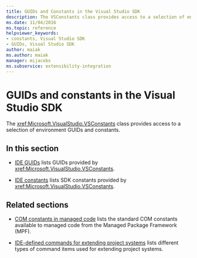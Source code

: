 ```yaml
---
title: GUIDs and Constants in the Visual Studio SDK
description: The VSConstants class provides access to a selection of environment GUIDs and constants in the Visual Studio SDK. 
ms.date: 11/04/2016
ms.topic: reference
helpviewer_keywords:
- constants, Visual Studio SDK
- GUIDs, Visual Studio SDK
author: maiak
ms.author: maiak
manager: mijacobs
ms.subservice: extensibility-integration
---
```

# GUIDs and constants in the Visual Studio SDK

The <xref:Microsoft.VisualStudio.VSConstants> class provides access to a selection of environment GUIDs and constants.

## In this section

- [IDE GUIDs](../extensibility/ide-guids.md) lists GUIDs provided by <xref:Microsoft.VisualStudio.VSConstants>.

- [IDE constants](../extensibility/ide-constants.md) lists SDK constants provided by <xref:Microsoft.VisualStudio.VSConstants>.

## Related sections

- [COM constants in managed code](../extensibility/com-constants-in-managed-code.md) lists the standard COM constants available to managed code from the Managed Package Framework (MPF).

- [IDE-defined commands for extending project systems](../extensibility/internals/ide-defined-commands-for-extending-project-systems.md) lists different types of command items used for extending project systems.
